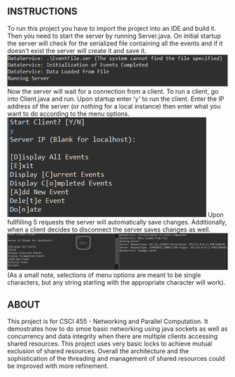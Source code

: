 ## INSTRUCTIONS
To run this project you have to import the project into an IDE and build it. Then you need to start the server by running Server.java. On initial startup the server will check for the serialized file containing all the events and if it doesn't exist the server will create it and save it. ![Server Initialization](image.png)
Now the server will wait for a connection from a client. To run a client, go into Client.java and run. Upon startup enter 'y' to run the client. Enter the IP address of the server (or nothing for a local instance) then enter what you want to do according to the menu options. ![Client Initialization](image-1.png) Upon fullfilling 5 requests the server will automatically save changes. Additionally, when a client decides to disconnect the server saves changes as well. ![Client Ended Connection](image-2.png)
(As a small note, selections of menu options are meant to be single characters, but any string starting with the appropriate character will work).

## ABOUT
This project is for CSCI 455 - Networking and Parallel Computation. It demostrates how to do smoe basic networking using java sockets as well as concurrency and data integrity when there are multiple clients accessing shared resources. This project uses very basic locks to achieve mutual exclusion of shared resources.
Overall the architecture and the sophistication of the threading and management of shared resources could be improved with more refinement.